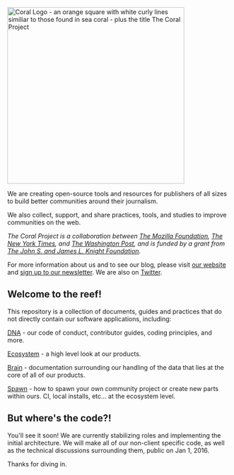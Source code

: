 <img src="https://coralproject.net/wp-content/uploads/2015/10/coralWordMark-1.5.png" width="400px" title="Coral Logo - an orange square with white curly lines similiar to those found in sea coral - plus the title The Coral Project" />

We are creating open-source tools and resources for publishers of all sizes to build better communities around their journalism.

We also collect, support, and share practices, tools, and studies to improve communities on the web.

_The Coral Project is a collaboration between [The Mozilla Foundation](https://www.mozilla.org/en-US/foundation/), [The New York Times](http://nytimes.com), and [The Washington Post](http://washingtonpost.com), and is funded by a grant from [The John S. and James L. Knight Foundation](http://knightfoundation.org)._

For more information about us and to see our blog, please visit [our website](https://coralproject.net) and [sign up to our newsletter](http://tinyletter.com/coralproject). We are also on [Twitter](https://twitter.com/coralproject).

## Welcome to the reef!

This repository is a collection of documents, guides and practices that do not directly contain our software applications, including:

[DNA](dna) - our code of conduct, contributor guides, coding principles, and more.

[Ecosystem](ecosystem) - a high level look at our products.

[Brain](brain) - documentation surrounding our handling of the data that lies at the core of all of our products.

[Spawn](spawn) - how to spawn your own community project or create new parts within ours.  CI, local installs, etc... at the ecosystem level.

## But where's the code?!

You'll see it soon! We are currently stabilizing  roles and implementing the initial architecture. We will make all of our non-client specific code, as well as the technical discussions surrounding them, public on Jan 1, 2016.  

Thanks for diving in. 

